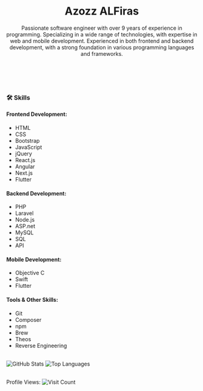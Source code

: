 <!DOCTYPE html>
<html lang="en">
<head>
<meta charset="UTF-8">
<meta name="viewport" content="width=device-width, initial-scale=1.0">
</head>
<body>

<header>
  <h1>Azozz ALFiras</h1>
  <p>Passionate software engineer with over 9 years of experience in programming. Specializing in a wide range of technologies, with expertise in web and mobile development. Experienced in both frontend and backend development, with a strong foundation in various programming languages and frameworks.</p>
</header>
<br>
<section>
  <h3>🛠 Skills</h3>

  <h4>Frontend Development:</h4>
  <ul>
    <li>HTML</li>
    <li>CSS</li>
    <li>Bootstrap</li>
    <li>JavaScript</li>
    <li>jQuery</li>
    <li>React.js</li>
    <li>Angular</li>
    <li>Next.js</li>
    <li>Flutter</li>
  </ul>

  <h4>Backend Development:</h4>
  <ul>
    <li>PHP</li>
    <li>Laravel</li>
    <li>Node.js</li>
    <li>ASP.net</li>
    <li>MySQL</li>
    <li>SQL</li>
    <li>API</li>
  </ul>

  <h4>Mobile Development:</h4>
  <ul>
    <li>Objective C</li>
    <li>Swift</li>
    <li>Flutter</li>
  </ul>

  <h4>Tools & Other Skills:</h4>
  <ul>
    <li>Git</li>
    <li>Composer</li>
    <li>npm</li>
    <li>Brew</li>
    <li>Theos</li>
    <li>Reverse Engineering</li>
  </ul>
</section>
<br>
<section>
  <img src="https://github-readme-stats.vercel.app/api?username=AzozzALFiras&hide=contribs&show_icons=true&theme=dark" alt="GitHub Stats">
  <img src="https://github-readme-stats.vercel.app/api/top-langs/?username=AzozzALFiras&layout=compact&theme=dark" alt="Top Languages">
</section>
<br>
<footer>
  <p>Profile Views: <img src="https://komarev.com/ghpvc/?username=AzozzALFiras" alt="Visit Count"></p>
</footer>

</body>
</html>
